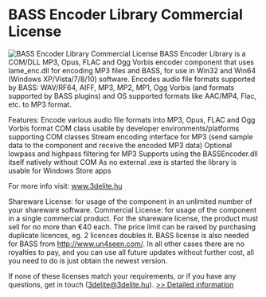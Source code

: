# BASS Encoder Library Commercial License
![BASS Encoder Library Commercial License](https://mycommerce.akamaized.net/api/pimages/P300846995/BIG/300846995.PNG)
BASS Encoder Library is a COM/DLL MP3, Opus, FLAC and Ogg Vorbis encoder component that uses lame_enc.dll for encoding MP3 files and BASS, for use in Win32 and Win64 (Windows XP/Vista/7/8/10) software. Encodes audio file formats supported by BASS: WAV/RF64, AIFF, MP3, MP2, MP1, Ogg Vorbis (and formats supported by BASS plugins) and OS supported formats like AAC/MP4, Flac, etc. to MP3 format.

Features:
Encode various audio file formats into MP3, Opus, FLAC and Ogg Vorbis format
COM class usable by developer environments/platforms supporting COM classes
Stream encoding interface for MP3 (send sample data to the component and receive the encoded MP3 data)
Optional lowpass and highpass filtering for MP3
Supports using the BASSEncoder.dll itself natively without COM
As no external .exe is started the library is usable for Windows Store apps

For more info visit: www.3delite.hu

Shareware License: for usage of the component in an unlimited number of your shareware software.
Commercial License: for usage of the component in a single commercial product.
For the shareware license, the product must sell for no more than €40 each. The price limit can be raised by purchasing duplicate licences, eg. 2 licences doubles it.
BASS license is also needed for BASS from http://www.un4seen.com/.
In all other cases there are no royalties to pay, and you can use all future updates without further cost, all you need to do is just obtain the newest version.

If none of these licenses match your requirements, or if you have any questions, get in touch (3delite@3delite.hu).
[>> Detailed information](https://secure.shareit.com/shareit/product.html?productid=300846995&affiliateid=200057808)